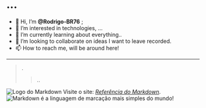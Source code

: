 # ...
- 👋 Hi, I’m **@Rodrigo-BR76** ;
- 👀 I’m interested in technologies, ...
- 🌱 I’m currently learning about everything..
- 💞️ I’m looking to collaborate on ideas I want to leave recorded.
- 📫 How to reach me, will be around here!

---

> .
>> ..

<!---
Rodrigo-BR76/Rodrigo-BR76 is a ✨ special ✨ repository because its `README.md` (this file) appears on your GitHub profile.
You can click the Preview link to take a look at your changes.
--->
![Logo do Markdown](https://markdown.net.br/assets/img/basic-syntax/markdown-logo-small.png)
Visite o site: *[Referência do Markdown](https://markdown.net.br)*.
![Markdown é a linguagem de marcação mais simples do mundo!](https://markdown.net.br/assets/img/markdown.jpg "Logo do Markdown")

